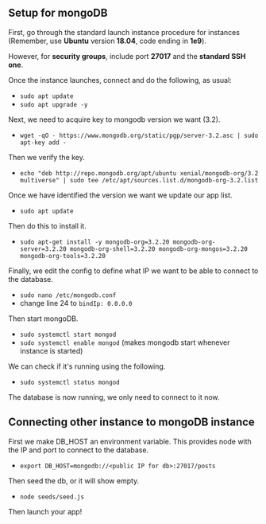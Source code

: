 ## Setup for mongoDB

First, go through the standard launch instance procedure for instances (Remember, use **Ubuntu** version **18.04**, code ending in **1e9**).

However, for **security groups**, include port **27017** and the **standard SSH one**.

Once the instance launches, connect and do the following, as usual:
- `sudo apt update`
- `sudo apt upgrade -y`

Next, we need to acquire key to mongodb version we want (3.2).

- `wget -qO - https://www.mongodb.org/static/pgp/server-3.2.asc | sudo apt-key add -`

Then we verify the key.

- `echo "deb http://repo.mongodb.org/apt/ubuntu xenial/mongodb-org/3.2 multiverse" | sudo tee /etc/apt/sources.list.d/mongodb-org-3.2.list`

Once we have identified the version we want we update our app list.

- `sudo apt update`

Then do this to install it.

- `sudo apt-get install -y mongodb-org=3.2.20 mongodb-org-server=3.2.20 mongodb-org-shell=3.2.20 mongodb-org-mongos=3.2.20 mongodb-org-tools=3.2.20`

Finally, we edit the config to define what IP we want to be able to connect to the database.

- `sudo nano /etc/mongodb.conf`
- change line 24 to `bindIp: 0.0.0.0`

Then start mongoDB.

- `sudo systemctl start mongod`
- `sudo systemctl enable mongod` (makes mongodb start whenever instance is started)

We can check if it's running using the following.
- `sudo systemctl status mongod`

The database is now running, we only need to connect to it now.

## Connecting other instance to mongoDB instance

First we make DB_HOST an environment variable. This provides node with the IP and port to connect to the database.
- `export DB_HOST=mongodb://<public IP for db>:27017/posts`

Then seed the db, or it will show empty.
- `node seeds/seed.js`

Then launch your app!
